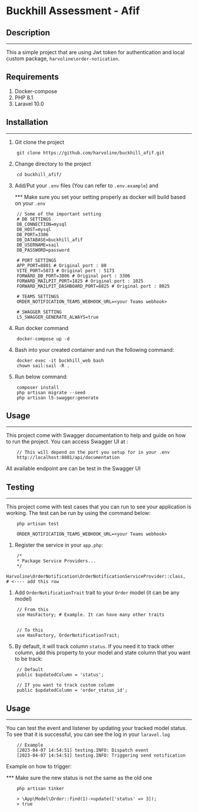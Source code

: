 # Buckhill Assessment - Afif

## Description
---
This a simple project that are using Jwt token for authentication and local custom package, `harvoline\order-notication`.

## Requirements
1. Docker-compose
2. PHP 8.1
3. Laravel 10.0

## Installation
---
1. Git clone the project
```terminal
    git clone https://github.com/harvoline/buckhill_afif.git
```

2. Change directory to the project
```terminal
    cd buckhill_afif/
```
3. Add/Put your `.env` files (You can refer to `.env.example`) and 
   

    *** Make sure you set your setting properly as docker will build based on your `.env`
```code
    // Some of the important setting
    # DB SETTINGS
    DB_CONNECTION=mysql
    DB_HOST=mysql
    DB_PORT=3306
    DB_DATABASE=buckhill_afif
    DB_USERNAME=sail
    DB_PASSWORD=password

    # PORT SETTINGS
    APP_PORT=8801 # Original port : 80
    VITE_PORT=5873 # Original port : 5173
    FORWARD_DB_PORT=3806 # Original port : 3306
    FORWARD_MAILPIT_PORT=1825 # Original port : 1025
    FORWARD_MAILPIT_DASHBOARD_PORT=8825 # Original port : 8025

    # TEAMS SETTINGS
    ORDER_NOTIFICATION_TEAMS_WEBHOOK_URL=<your Teams webhook>

    # SWAGGER SETTING
    L5_SWAGGER_GENERATE_ALWAYS=true
```

4. Run docker command
```
    docker-compose up -d
```

4. Bash into your created container and run the following command:
```terminal
    docker exec -it buckhill_web bash
    chown sail:sail -R .
```

5. Run below command:
```terminal
    composer install
    php artisan migrate --seed
    php artisan l5-swagger:generate
```

## Usage
---

This project come with Swagger documentation to help and guide on how to run the project. You can access Swagger UI at :
```terminal
    // This will depend on the port you setup for in your .env
    http://localhost:8801/api/documentation
```

All available endpoint are can be test in the Swagger UI


## Testing
---

This project come with test cases that you can run to see your application is working.
The test can be run by using the command below:
```terminal
    php artisan test
```



```code
    ORDER_NOTIFICATION_TEAMS_WEBHOOK_URL=<your Teams webhook>
```

1. Register the service in your `app.php`:
```code
    /*
    * Package Service Providers...
    */
    Harvoline\OrderNotification\OrderNotificationServiceProvider::class,         # <---- add this row
```

1. Add `OrderNotificationTrait` trait to your `Order` model (it can be any model)
```code
    // From this
    use HasFactory; # Example. It can have many other traits


    // To this
    use HasFactory, OrderNotificationTrait;
```

5. By default, it will track column `status`. If you need it to track other column, add this property to your model and state column that you want to be track:

```code
    // Default
    public $updatedColumn = 'status';

    // If you want to track custom column
    public $updatedColumn = 'order_status_id';
```


## Usage
---
You can test the event and listener by updating your tracked model status. To see that it is successful, you can see the log in your `laravel.log`

```terminal
    // Example
    [2023-04-07 14:54:51] testing.INFO: Dispatch event
    [2023-04-07 14:54:51] testing.INFO: Triggering send notification
```

Example on how to trigger:

*** Make sure the new status is not the same as the old one
```terminal
    php artisan tinker

    > \App\Model\Order::find(1)->update(['status' => 3]); 
    > true
```
